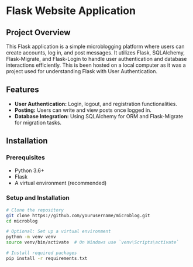# Flask Website Application

## Project Overview
This Flask application is a simple microblogging platform where users can create accounts, log in, and post messages. It utilizes Flask, SQLAlchemy, Flask-Migrate, and Flask-Login to handle user authentication and database interactions efficiently. This is been hosted on a local computer as it was a project used for understanding Flask with User Authentication. 

## Features
- **User Authentication:** Login, logout, and registration functionalities.
- **Posting:** Users can write and view posts once logged in.
- **Database Integration:** Using SQLAlchemy for ORM and Flask-Migrate for migration tasks.

## Installation

### Prerequisites
- Python 3.6+
- Flask
- A virtual environment (recommended)

### Setup and Installation
```bash
# Clone the repository
git clone https://github.com/yourusername/microblog.git
cd microblog

# Optional: Set up a virtual environment
python -m venv venv
source venv/bin/activate  # On Windows use `venv\Scripts\activate`

# Install required packages
pip install -r requirements.txt
